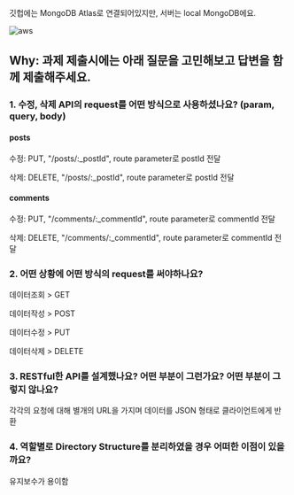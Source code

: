 
깃헙에는 MongoDB Atlas로 연결되어있지만, 서버는 local MongoDB에요.

![aws](https://i.imgur.com/paJd9nl.png)


## Why: 과제 제출시에는 아래 질문을 고민해보고 답변을 함께 제출해주세요.
### 1. 수정, 삭제 API의 request를 어떤 방식으로 사용하셨나요? (param, query, body)
#### posts

수정: PUT, "/posts/:_postId", route parameter로 postId 전달

삭제: DELETE, "/posts/:_postId", route parameter로 postId 전달

#### comments

수정: PUT, "/comments/:_commentId", route parameter로 commentId 전달

삭제: DELETE, "/comments/:_commentId", route parameter로 commentId 전달



### 2. 어떤 상황에 어떤 방식의 request를 써야하나요?

데이터조회 > GET

데이터작성 > POST

데이터수정 > PUT

데이터삭제 > DELETE


### 3. RESTful한 API를 설계했나요? 어떤 부분이 그런가요? 어떤 부분이 그렇지 않나요?

각각의 요청에 대해 별개의 URL을 가지며 데이터를 JSON 형태로 클라이언트에게 반환


### 4. 역할별로 Directory Structure를 분리하였을 경우 어떠한 이점이 있을까요?

유지보수가 용이함
